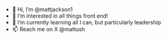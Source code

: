 - 👋 Hi, I’m @mattjackson1
- 👀 I’m interested in all things front end!
- 🌱 I’m currently learning all I can, but particularly leadership
- 📫 Reach me on X @mattush

<!---
mattjackson1/mattjackson1 is a ✨ special ✨ repository because its `README.md` (this file) appears on your GitHub profile.
You can click the Preview link to take a look at your changes.
--->
